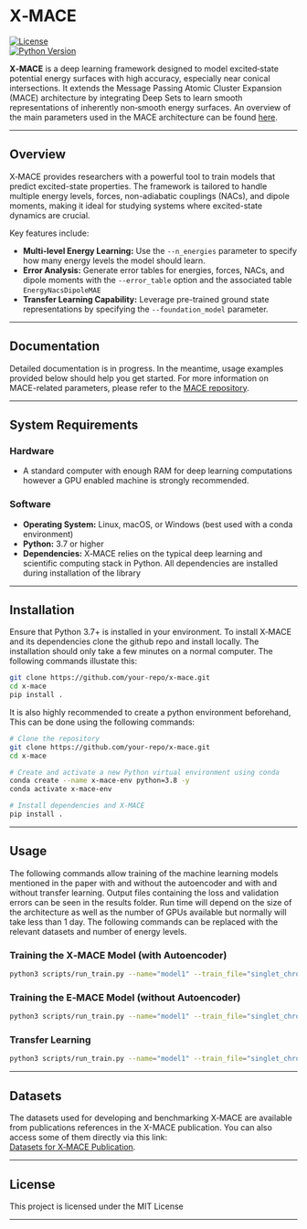 # X‑MACE

[![License](https://img.shields.io/badge/License-MIT-yellow.svg)](https://opensource.org/licenses/MIT)   
[![Python Version](https://img.shields.io/badge/Python-3.7%2B-blue.svg)](https://www.python.org/downloads/)

**X‑MACE** is a deep learning framework designed to model excited‐state potential energy surfaces with high accuracy, especially near conical intersections. It extends the Message Passing Atomic Cluster Expansion (MACE) architecture by integrating Deep Sets to learn smooth representations of inherently non‐smooth energy surfaces. An overview of the main parameters used in the MACE architecture can be found [here](https://github.com/ACEsuit/mace).

---

## Overview

X‑MACE provides researchers with a powerful tool to train models that predict excited-state properties. The framework is tailored to handle multiple energy levels, forces, non-adiabatic couplings (NACs), and dipole moments, making it ideal for studying systems where excited-state dynamics are crucial.

Key features include:
- **Multi-level Energy Learning:** Use the `--n_energies` parameter to specify how many energy levels the model should learn.
- **Error Analysis:** Generate error tables for energies, forces, NACs, and dipole moments with the `--error_table` option and the associated table `EnergyNacsDipoleMAE`
- **Transfer Learning Capability:** Leverage pre-trained ground state representations by specifying the `--foundation_model` parameter.

---

## Documentation

Detailed documentation is in progress. In the meantime, usage examples provided below should help you get started. For more information on MACE-related parameters, please refer to the [MACE repository](https://github.com/ACEsuit/mace).

---

## System Requirements

### Hardware
- A standard computer with enough RAM for deep learning computations however a GPU enabled machine is strongly recommended. 

### Software
- **Operating System:** Linux, macOS, or Windows (best used with a conda environment)
- **Python:** 3.7 or higher
- **Dependencies:** X‑MACE relies on the typical deep learning and scientific computing stack in Python. All dependencies are installed during installation of the library 

---

## Installation

Ensure that Python 3.7+ is installed in your environment. To install X‑MACE and its dependencies clone the github repo and install locally. The installation should only take a few minutes on a normal computer. The following commands illustate this:

```bash
git clone https://github.com/your-repo/x-mace.git
cd x-mace
pip install .
```
It is also highly recommended to create a python environment beforehand, This can be done using the following commands:

```bash
# Clone the repository
git clone https://github.com/your-repo/x-mace.git
cd x-mace

# Create and activate a new Python virtual environment using conda
conda create --name x-mace-env python=3.8 -y
conda activate x-mace-env

# Install dependencies and X‑MACE
pip install .
``` 

---

## Usage

The following commands allow training of the machine learning models mentioned in the paper with and without the autoencoder and with and without transfer learning. Output files containing the loss and validation errors can be seen in the results folder. Run time will depend on the size of the architecture as well as the number of GPUs available but normally will take less than 1 day. The following commands can be replaced with the relevant datasets and number of energy levels.  

### Training the X‑MACE Model (with Autoencoder)

```bash
python3 scripts/run_train.py --name="model1" --train_file="singlet_chromophores.xyz" --seed=100 --valid_fraction=0.1 --E0s='average' --model="AutoencoderExcitedMACE" --r_max=5.0 --batch_size=100 --n_energies=5 --correlation=3 --max_num_epochs=100 --ema --lr=0.0001 --ema_decay=0.99 --default_dtype="float32" --device=cuda --hidden_irreps="128x0e + 128x1o" --MLP_irreps='128x0e' --num_radial_basis=8 --num_interactions=2 --energy_weight=100.0 --error_table="EnergyNacsDipoleMAE"
```

### Training the E‑MACE Model (without Autoencoder)

```bash
python3 scripts/run_train.py --name="model1" --train_file="singlet_chromophores.xyz" --seed=100 --valid_fraction=0.1 --E0s='average' --model="ExcitedMACE" --r_max=5.0 --batch_size=100 --n_energies=5 --correlation=3 --max_num_epochs=100 --ema --lr=0.0001 --ema_decay=0.99 --default_dtype="float32" --device=cuda --hidden_irreps="128x0e + 128x1o" --MLP_irreps='128x0e' --num_radial_basis=8 --num_interactions=2 --energy_weight=100.0 --error_table="EnergyNacsDipoleMAE"
```

### Transfer Learning

```bash
python3 scripts/run_train.py --name="model1" --train_file="singlet_chromophores.xyz" --seed=100 --valid_fraction=0.1 --foundation_model="medium_off" --E0s='average' --model="ExcitedMACE" --r_max=5.0 --batch_size=100 --n_energies=5 --correlation=3 --max_num_epochs=100 --ema --lr=0.0001 --ema_decay=0.99 --default_dtype="float32" --device=cuda --hidden_irreps="128x0e + 128x1o" --MLP_irreps='128x0e' --num_radial_basis=8 --num_interactions=2 --energy_weight=100.0 --error_table="EnergyNacsDipoleMAE"
```

---

## Datasets

The datasets used for developing and benchmarking X‑MACE are available from publications references in the X-MACE publication. You can also access some of them directly via this link:  
[Datasets for X‑MACE Publication](https://figshare.com/articles/dataset/Datasets_for_X-MACE_Publication/28425173).

---

## License

This project is licensed under the MIT License

---

